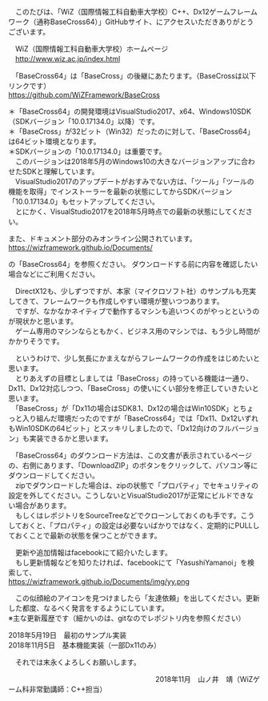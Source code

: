 　このたびは、「WiZ（国際情報工科自動車大学校）C++、Dx12ゲームフレームワーク（通称BaseCross64）」GitHubサイト、にアクセスいただきありがとうございます。  

　WiZ（国際情報工科自動車大学校）ホームページ  
　http://www.wiz.ac.jp/index.html   

　「BaseCross64」は「BaseCross」の後継にあたります。（BaseCrossは以下リンクです）  
https://github.com/WiZFramework/BaseCross  

＊「BaseCross64」の開発環境はVisualStudio2017、x64、Windows10SDK（SDKバージョン「10.0.17134.0」以降）です。  
＊「BaseCross」が32ビット（Win32）だったのに対して、「BaseCross64」は64ビット環境となります。  
＊SDKバージョンの「10.0.17134.0」は重要です。  
　このバージョンは2018年5月のWindows10の大きなバージョンアップに合わせたSDKと理解しています。  
　VisualStudio2017のアップデートがおすみでない方は、「ツール」「ツールの機能を取得」でインストーラーを最新の状態にしてからSDKバージョン「10.0.17134.0」もセットアップしてください。  
　とにかく、VisualStudio2017を2018年5月時点での最新の状態にしてください。  

また、ドキュメント部分のみオンライン公開されています。  
https://wizframework.github.io/Documents/  

の「BaseCross64」を参照ください。
ダウンロードする前に内容を確認したい場合などにご利用ください。

  
　DirectX12も、少しずつですが、本家（マイクロソフト社）のサンプルも充実してきて、フレームワークも作成しやすい環境が整いつつあります。  
　ですが、なかなかネイティブで動作するマシンも追いつくのがやっとというのが現状かと思います。  
　ゲーム専用のマシンならともかく、ビジネス用のマシンでは、もう少し時間がかかりそうです。  
  
　というわけで、少し気長にかまえながらフレームワークの作成をはじめたいと思います。  
　とりあえずの目標としましては「BaseCross」の持っている機能は一通り、Dx11、Dx12対応しつつ、「BaseCross」の使いにくい部分を修正していきたいと思います。  
　「BaseCross」が「Dx11の場合はSDK8.1、Dx12の場合はWin10SDK」とちょっと入り組んだ環境だったのですが「BaseCross64」では「Dx11、Dx12いずれもWin10SDKの64ビット」とスッキリしましたので、「Dx12向けのフルバージョン」も実装できるかと思います。  
  
　「BaseCross64」のダウンロード方法は、この文書が表示されているページの、右側にあります、「DownloadZIP」のボタンをクリックして、パソコン等にダウンロードしてください。  
　zipでダウンロードした場合は、zipの状態で「プロパティ」でセキュリティの設定を外してください。こうしないとVisualStudio2017が正常にビルドできない場合があります。  
　もしくはレポジトリをSourceTreeなどでクローンしておくのも手です。こうしておくと、「プロパティ」の設定は必要ないばかりではなく、定期的にPULLしておくことで最新の状態を保つことができます。  
  
　更新や追加情報はfacebookにて紹介いたします。  
　もし更新情報などを知りたければ、facebookにて「YasushiYamanoi」を検索して、  
https://wizframework.github.io/Documents/img/yy.png  
  
　この似顔絵のアイコンを見つけましたら「友達依頼」を出してください。更新した都度、なるべく発言をするようにしています。    
※主な更新履歴です（細かいのは、gitなのでレポジトリ内を参照ください）  
  
2018年5月19日　最初のサンプル実装  
2018年11月5日　基本機能実装（一部Dx11のみ）
  
　それでは末永くよろしくお願いします。  
  
　　　　　　　　　　　　　　　　　　　　　2018年11月　山ノ井　靖（WiZゲーム科非常勤講師：C++担当）




